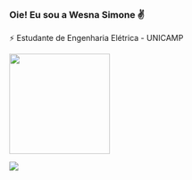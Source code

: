 ### Oie! Eu sou a Wesna Simone ✌️

⚡ Estudante de Engenharia Elétrica - UNICAMP

<div>
  <a href="https://github.com/wesnasimone">
 <p> <img height="180em" src="https://github-readme-stats.vercel.app/api?username=wesnasimone&show_icons=true&theme=monokai&include_all_commits=true&count_private=true&bg_color=60,DB7093,FFB6C1,FFC0CB"/>
   <!--<img height="180em" src="https://github-readme-stats.vercel.app/api/top-langs/?username=wesnasimone&layout=compact&langs_count=7&theme=monokai&bg_color=60,DB7093,FFB6C1,FFC0CB"/>--></p>
</div>
  
  <div>
  <!--<a href="https://instagram.com/wesnasimone" target="_blank"><img src="https://img.shields.io/badge/-Instagram-%23E4405F?style=for-the-badge&logo=instagram&logoColor=white" target="_blank"></a>-->
  <a href = "emailto:wesnasimone@gmail.com"><img src=https://img.shields.io/badge/Gmail-D14836?style=for-the-badge&logo=gmail&logoColor=white target="_blank"></a>
  <!--<a href="https://www.linkedin.com/in/rafaella-ballerini-45875016a" target="_blank"><img src="https://img.shields.io/badge/-LinkedIn-%230077B5?style=for-the-badge&logo=linkedin&logoColor=white" target="_blank"></a>-->
  </div>  

